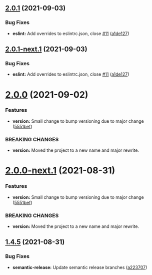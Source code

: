 ## [2.0.1](https://github.com/PlayPickup/kickoff/compare/v2.0.0...v2.0.1) (2021-09-03)


### Bug Fixes

* **eslint:** Add overrides to eslintrc.json, close [#11](https://github.com/PlayPickup/kickoff/issues/11) ([a1de127](https://github.com/PlayPickup/kickoff/commit/a1de127761de25cb1aeefb36066815f651251648))

## [2.0.1-next.1](https://github.com/PlayPickup/kickoff/compare/v2.0.0...v2.0.1-next.1) (2021-09-03)


### Bug Fixes

* **eslint:** Add overrides to eslintrc.json, close [#11](https://github.com/PlayPickup/kickoff/issues/11) ([a1de127](https://github.com/PlayPickup/kickoff/commit/a1de127761de25cb1aeefb36066815f651251648))

# [2.0.0](https://github.com/PlayPickup/kickoff/compare/v1.4.5...v2.0.0) (2021-09-02)


### Features

* **version:** Small change to bump versioning due to major change ([5551bef](https://github.com/PlayPickup/kickoff/commit/5551bef367aeb141d01265da7d0bf5301390db7c))


### BREAKING CHANGES

* **version:** Moved the project to a new name and major rewrite.

# [2.0.0-next.1](https://github.com/PlayPickup/kickoff/compare/v1.4.5...v2.0.0-next.1) (2021-08-31)


### Features

* **version:** Small change to bump versioning due to major change ([5551bef](https://github.com/PlayPickup/kickoff/commit/5551bef367aeb141d01265da7d0bf5301390db7c))


### BREAKING CHANGES

* **version:** Moved the project to a new name and major rewrite.

## [1.4.5](https://github.com/PlayPickup/kickoff/compare/v1.4.4...v1.4.5) (2021-08-31)


### Bug Fixes

* **semantic-release:** Update semantic release branches ([a223707](https://github.com/PlayPickup/kickoff/commit/a2237076701f67a861c40b43d2ff4e1f9660660d))
